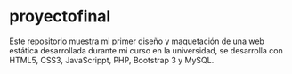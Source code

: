 # proyectofinal
Este repositorio muestra mi primer diseño y maquetación de una web estática desarrollada durante mi curso en la universidad, se desarrolla con HTML5, CSS3, JavaScrippt, PHP, Bootstrap 3 y MySQL. 
